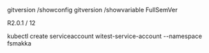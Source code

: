 gitversion /showconfig
gitversion /showvariable FullSemVer

R2.0.1 / 12

kubectl create serviceaccount witest-service-account --namespace fsmakka